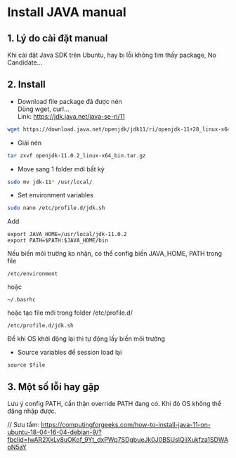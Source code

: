 # Install JAVA manual
## 1. Lý do cài đặt manual 
Khi cài đặt Java SDK trên Ubuntu, hay bị lỗi không tìm thấy package, No Candidate...

## 2. Install 
- Download file package đã được nén     
Dùng wget, curl...      
Link: https://jdk.java.net/java-se-ri/11 
```bash
wget https://download.java.net/openjdk/jdk11/ri/openjdk-11+28_linux-x64_bin.tar.gz
```    
- Giải nén
```bash
tar zxvf openjdk-11.0.2_linux-x64_bin.tar.gz
```
- Move sang 1 folder mới bất kỳ
```bash
sudo mv jdk-11* /usr/local/
```
- Set environment variables
```bash
sudo nano /etc/profile.d/jdk.sh
```
Add 
```
export JAVA_HOME=/usr/local/jdk-11.0.2
export PATH=$PATH:$JAVA_HOME/bin
```
Nếu biến môi trường ko nhận, có thể config biến JAVA_HOME, PATH trong file 
```
/etc/environment
```
hoặc 
```
~/.basrhc
```
hoặc tạo file mới trong folder /etc/profile.d/
```
/etc/profile.d/jdk.sh
```
Để khi OS khởi động lại thì tự động lấy biến môi trường
- Source variables để session load lại 
```
source $file
```

## 3. Một số lỗi hay gặp
Lưu ý config PATH, cẩn thận override PATH đang có. Khi đó OS không thể đăng nhập được. 

// Sưu tầm: https://computingforgeeks.com/how-to-install-java-11-on-ubuntu-18-04-16-04-debian-9/?fbclid=IwAR2XkLy8uOKof_9Yt_dxPWp7SDgbueJk0J0BSUslQiiXukfza1SDWAoN5aY